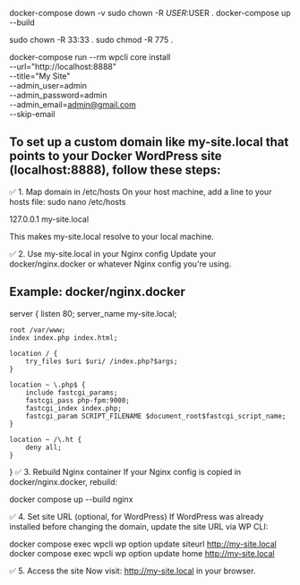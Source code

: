 docker-compose down -v
sudo chown -R $USER:$USER .
docker-compose up --build

sudo chown -R 33:33 .
sudo chmod -R 775 .

docker-compose run --rm wpcli core install \
  --url="http://localhost:8888" \
  --title="My Site" \
  --admin_user=admin \
  --admin_password=admin \
  --admin_email=admin@gmail.com \
  --skip-email

## To set up a custom domain like my-site.local that points to your Docker WordPress site (localhost:8888), follow these steps:

✅ 1. Map domain in /etc/hosts
On your host machine, add a line to your hosts file:
sudo nano /etc/hosts

127.0.0.1 my-site.local

This makes my-site.local resolve to your local machine.

✅ 2. Use my-site.local in your Nginx config
Update your docker/nginx.docker or whatever Nginx config you're using.

## Example: docker/nginx.docker

server {
    listen 80;
    server_name my-site.local;

    root /var/www;
    index index.php index.html;

    location / {
        try_files $uri $uri/ /index.php?$args;
    }

    location ~ \.php$ {
        include fastcgi_params;
        fastcgi_pass php-fpm:9000;
        fastcgi_index index.php;
        fastcgi_param SCRIPT_FILENAME $document_root$fastcgi_script_name;
    }

    location ~ /\.ht {
        deny all;
    }
}
✅ 3. Rebuild Nginx container
If your Nginx config is copied in docker/nginx.docker, rebuild:

docker compose up --build nginx

✅ 4. Set site URL (optional, for WordPress)
If WordPress was already installed before changing the domain, update the site URL via WP CLI:

docker compose exec wpcli wp option update siteurl http://my-site.local
docker compose exec wpcli wp option update home http://my-site.local

✅ 5. Access the site
Now visit:
http://my-site.local
in your browser.
